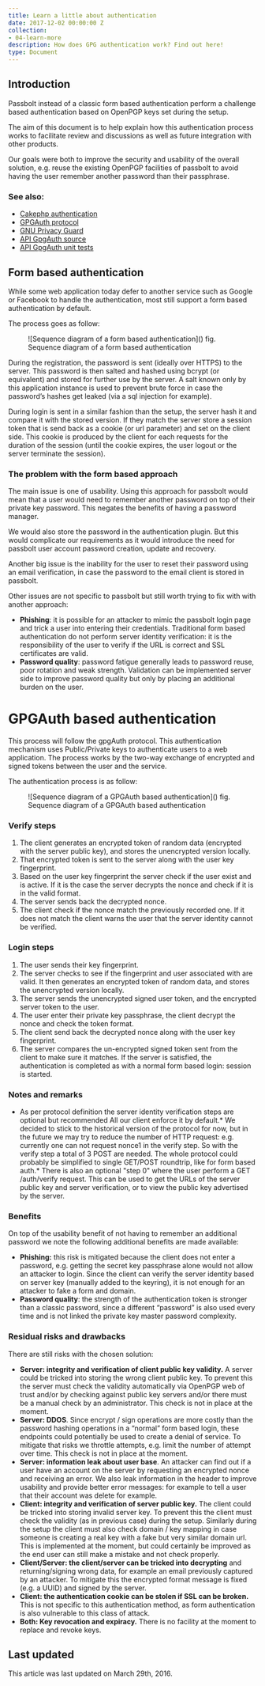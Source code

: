 ```yaml
---
title: Learn a little about authentication 
date: 2017-12-02 00:00:00 Z
collection:
- 04-learn-more
description: How does GPG authentication work? Find out here!
type: Document
---
```

                   
## Introduction

Passbolt instead of a classic form based authentication perform a challenge based authentication based on OpenPGP keys set during the setup.

The aim of this document is to help explain how this authentication process works to facilitate review and discussions as well as future integration with other products.

Our goals were both to improve the security and usability of the overall solution, e.g. reuse the existing OpenPGP facilities of passbolt to avoid having the user remember another password than their passphrase.

### See also:

* [Cakephp authentication](http://book.cakephp.org/2.0/en/core-libraries/components/authentication.html)
* [GPGAuth protocol](https://gpgauth.org/)
* [GNU Privacy Guard](https://www.gnupg.org/)
* [API GpgAuth source](https://github.com/passbolt/passbolt/blob/master/app/Controller/Component/Auth/GpgAuthenticate.php)
* [API GpgAuth unit tests](https://github.com/passbolt/passbolt/blob/master/app/Test/Case/Controller/AuthControllerTest.php)

## Form based authentication

While some web application today defer to another service such as Google or Facebook to handle the authentication, most still support a form based authentication by default.

The process goes as follow:

<figure>![Sequence diagram of a form based authentication](<?php echo Router::url('/img/diagrams/sequence_diagram_form_authenticate.png');?>) <span class="legend">fig. Sequence diagram of a form based authentication</span></figure>

During the registration, the password is sent (ideally over HTTPS) to the server. This password is then salted and hashed using bcrypt (or equivalent) and stored for further use by the server. A salt known only by this application instance is used to prevent brute force in case the password’s hashes get leaked (via a sql injection for example).

During login is sent in a similar fashion than the setup, the server hash it and compare it with the stored version. If they match the server store a session token that is send back as a cookie (or url parameter) and set on the client side. This cookie is produced by the client for each requests for the duration of the session (until the cookie expires, the user logout or the server terminate the session).

### The problem with the form based approach

The main issue is one of usability. Using this approach for passbolt would mean that a user would need to remember another password on top of their private key password. This negates the benefits of having a password manager.

We would also store the password in the authentication plugin. But this would complicate our requirements as it would introduce the need for passbolt user account password creation, update and recovery.

Another big issue is the inability for the user to reset their password using an email verification, in case the password to the email client is stored in passbolt.

Other issues are not specific to passbolt but still worth trying to fix with with another approach:

*   **Phishing**: it is possible for an attacker to mimic the passbolt login page and trick a user into entering their credentials. Traditional form based authentication do not perform server identity verification: it is the responsibility of the user to verify if the URL is correct and SSL certificates are valid.
*   **Password quality**: password fatigue generally leads to password reuse, poor rotation and weak strength. Validation can be implemented server side to improve password quality but only by placing an additional burden on the user.

# GPGAuth based authentication

This process will follow the gpgAuth protocol. This authentication mechanism uses Public/Private keys to authenticate users to a web application. The process works by the two-way exchange of encrypted and signed tokens between the user and the service.

The authentication process is as follow:

<figure>![Sequence diagram of a GPGAuth based authentication](<?php echo Router::url('/img/diagrams/sequence_diagram_gpg_authenticate.png');?>) <span class="legend">fig. Sequence diagram of a GPGAuth based authentication</span></figure>

### Verify steps

1.  The client generates an encrypted token of random data (encrypted with the server public key), and stores the unencrypted version locally.
2.  That encrypted token is sent to the server along with the user key fingerprint.
3.  Based on the user key fingerprint the server check if the user exist and is active. If it is the case the server decrypts the nonce and check if it is in the valid format.
4.  The server sends back the decrypted nonce.
5.  The client check if the nonce match the previously recorded one. If it does not match the client warns the user that the server identity cannot be verified.

### Login steps

1.  The user sends their key fingerprint.
2.  The server checks to see if the fingerprint and user associated with are valid. It then generates an encrypted token of random data, and stores the unencrypted version locally.
3.  The server sends the unencrypted signed user token, and the encrypted server token to the user.
4.  The user enter their private key passphrase, the client decrypt the nonce and check the token format.
5.  The client send back the decrypted nonce along with the user key fingerprint.
6.  The server compares the un-encrypted signed token sent from the client to make sure it matches. If the server is satisfied, the authentication is completed as with a normal form based login: session is started.

### Notes and remarks

*   As per protocol definition the server identity verification steps are optional but recommended All our client enforce it by default.*   We decided to stick to the historical version of the protocol for now, but in the future we may try to reduce the number of HTTP request: e.g. currently one can not request nonce1 in the verify step. So with the verify step a total of 3 POST are needed. The whole protocol could probably be simplified to single GET/POST roundtrip, like for form based auth.*   There is also an optional "step 0" where the user perform a GET /auth/verify request. This can be used to get the URLs of the server public key and server verification, or to view the public key advertised by the server.

### Benefits

On top of the usability benefit of not having to remember an additional password we note the following additional benefits are made available:

*   **Phishing:** this risk is mitigated because the client does not enter a password, e.g. getting the secret key passphrase alone would not allow an attacker to login. Since the client can verify the server identity based on server key (manually added to the keyring), it is not enough for an attacker to fake a form and domain.
*   **Password quality**: the strength of the authentication token is stronger than a classic password, since a different “password” is also used every time and is not linked the private key master password complexity.

### Residual risks and drawbacks

There are still risks with the chosen solution:

*   **Server: integrity and verification of client public key validity.** A server could be tricked into storing the wrong client public key. To prevent this the server must check the validity automatically via OpenPGP web of trust and/or by checking against public key servers and/or there must be a manual check by an administrator. This check is not in place at the moment.
*   **Server: DDOS**. Since encrypt / sign operations are more costly than the password hashing operations in a “normal” form based login, these endpoints could potentially be used to create a denial of service. To mitigate that risks we throttle attempts, e.g. limit the number of attempt over time. This check is not in place at the moment.
*   **Server: information leak about user base**. An attacker can find out if a user have an account on the server by requesting an encrypted nonce and receiving an error. We also leak information in the header to improve usability and provide better error messages: for example to tell a user that their account was delete for example.
*   **Client: integrity and verification of server public key.** The client could be tricked into storing invalid server key. To prevent this the client must check the validity (as in previous case) during the setup. Similarly during the setup the client must also check domain / key mapping in case someone is creating a real key with a fake but very similar domain url. This is implemented at the moment, but could certainly be improved as the end user can still make a mistake and not check properly.
*   **Client/Server: the client/server can be tricked into decrypting** and returning/signing wrong data, for example an email previously captured by an attacker. To mitigate this the encrypted format message is fixed (e.g. a UUID) and signed by the server.
*   **Client: the authentication cookie can be stolen if SSL can be broken.** This is not specific to this authentication method, as form authentication is also vulnerable to this class of attack.
*   **Both: Key revocation and expiracy.** There is no facility at the moment to replace and revoke keys.

## Last updated

This article was last updated on March 29th, 2016.